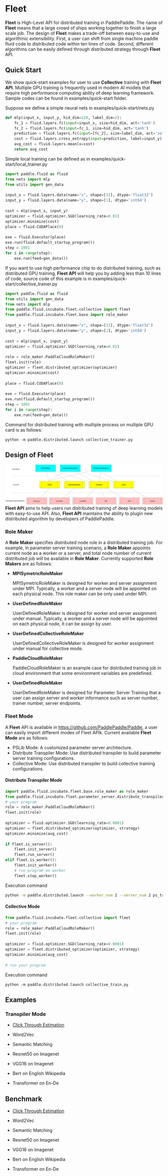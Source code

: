 
# Fleet

**Fleet** is High-Level API for distributed training in PaddlePaddle. The name of **Fleet** means that a large crowd of ships working together to finish a large scale job. The design of **Fleet** makes a trade-off between easy-to-use and algorithmic extensibility. First, a user can shift from single machine paddle fluid code to distributed code within ten lines of code. Second, different algorithms can be easily defined through distributed strategy through **Fleet** API.

## Quick Start

We show quick-start examples for user to use **Collective** training with **Fleet API**. Multiple GPU training is frequently used in modern AI models that require high performance computing ability of deep learning framework. Sample codes can be found in examples/quick-start folder.

Suppose we define a simple neural nets in examples/quick-start/nets.py
```python
def mlp(input_x, input_y, hid_dim=128, label_dim=2):
    fc_1 = fluid.layers.fc(input=input_x, size=hid_dim, act='tanh')
    fc_2 = fluid.layers.fc(input=fc_1, size=hid_dim, act='tanh')
    prediction = fluid.layers.fc(input=[fc_2], size=label_dim, act='softmax')
    cost = fluid.layers.cross_entropy(input=prediction, label=input_y)
    avg_cost = fluid.layers.mean(x=cost)
    return avg_cost
```

Simple local training can be defined as in examples/quick-start/local_trainer.py
```python
import paddle.fluid as fluid
from nets import mlp
from utils import gen_data

input_x = fluid.layers.data(name="x", shape=[32], dtype='float32')
input_y = fluid.layers.data(name="y", shape=[1], dtype='int64')

cost = mlp(input_x, input_y)
optimizer = fluid.optimizer.SGD(learning_rate=0.01)
optimizer.minimize(cost)
place = fluid.CUDAPlace(0)

exe = fluid.Executor(place)
exe.run(fluid.default_startup_program())
step = 1001
for i in range(step):
    exe.run(feed=gen_data())
```

If you want to use high performance chip to do distributed training, such as distributed GPU training, **Fleet API** will help you by adding less than 10 lines of code, source code of this example is in examples/quick-start/collective_trainer.py

```python
import paddle.fluid as fluid
from utils import gen_data
from nets import mlp
from paddle.fluid.incubate.fleet.collective import fleet
from paddle.fluid.incubate.fleet.base import role_maker

input_x = fluid.layers.data(name="x", shape=[32], dtype='float32')
input_y = fluid.layers.data(name="y", shape=[1], dtype='int64')

cost = mlp(input_x, input_y)
optimizer = fluid.optimizer.SGD(learning_rate=0.01)

role = role_maker.PaddleCloudRoleMaker()
fleet.init(role)
optimizer = fleet.distributed_optimizer(optimizer)
optimizer.minimize(cost)

place = fluid.CUDAPlace(0)

exe = fluid.Executor(place)
exe.run(fluid.default_startup_program())
step = 1001
for i in range(step):
    exe.run(feed=gen_data())
```

Command for distributed training with multiple process on multiple GPU card is as follows:
```
python -m paddle.distributed.launch collective_trainer.py
```

## Design of Fleet
![Fleet API Overview](fleet_design.png)
**Fleet API** aims to help users run distributed training of deep learning models with easy-to-use API. Also, **Fleet API** maintains the ability to plugin new distributed algorithm by developers of PaddlePaddle.

### Role Maker
A **Role Maker** specifies distributed node role in a distributed training job. For example, in parameter server training scenario, a **Role Maker** appoints current node as a worker or a server, and total node number of current distributed job will be available in **Role Maker**. Currently supported **Role Makers** are as follows:

- **MPISymetricRoleMaker**

  MPISymetricRoleMaker is designed for worker and server assignment
  under MPI. Typically, a worker and a server node will be appointed
  on each physical node. This role maker can be only used under MPI.

- **UserDefinedRoleMaker**

  UserDefinedRoleMaker is designed for worker and server assignment
  under manual. Typically, a worker and a server node will be appointed
  on each physical node, It can be assign by user.
  
- **UserDefinedCollectiveRoleMaker**

  UserDefinedCollectiveRoleMaker is designed for worker assignment
  under manual for collective mode.
  
- **PaddleCloudRoleMaker**

  PaddleCloudRoleMaker is an example case for distributed training job in cloud environment that some environment variables   are predefined. 
  
- **UserDefinedRoleMaker**

  UserDefinedRoleMaker is designed for Parameter Server Training that a user can assign server and worker informance such as server number, trainer number, server endpoints.

### Fleet Mode
A **Fleet** API is available in https://github.com/PaddlePaddle/Paddle, a user can easily import different modes of Fleet APIk. Current available **Fleet Mode** are as follows:
- PSLib Mode: A customized parameter server architecture.
- Distribute Transpiler Mode: Use distributed transpiler to build parameter server training configurations.
- Collective Mode: Use distributed transpiler to build collective training configurations.

#### Distribute Transpiler Mode

```python
import paddle.fluid.incubate.fleet.base.role_maker as role_maker
from paddle.fluid.incubate.fleet.parameter_server.distribute_transpiler import fleet
# your program
role = role_maker.PaddleCloudRoleMaker()
fleet.init(role)

optimizer = fluid.optimizer.SGD(learning_rate=0.0001)
optimizer = fleet.distributed_optimizer(optimizer, strategy)
optimizer.minimize(avg_cost)

if fleet.is_server():
    fleet.init_server()
    fleet.run_server()
elif fleet.is_worker():
    fleet.init_worker()
    # run program on worker
    fleet.stop_worker()
```

Execution command

```bash
python -m paddle.distributed.launch --worker_num 2 --server_num 2 ps_train.py
```

#### Collective Mode

```python
from paddle.fluid.incubate.fleet.collective import fleet
# your program
role = role_maker.PaddleCloudRoleMaker()
fleet.init(role)

optimizer = fluid.optimizer.SGD(learning_rate=0.0001)
optimizer = fleet.distributed_optimizer(optimizer, strategy)
optimizer.minimize(avg_cost)

# run your program
```

Execution command

```base
python -m paddle.distributed.launch collective_train.py
```

## Examples

### Transpiler Mode
- [Click Through Estimation](https://github.com/PaddlePaddle/Fleet/tree/develop/examples/ctr)

- Word2Vec

- Semantic Matching

- Resnet50 on Imagenet

- VGG16 on Imagenet

- Bert on English Wikipedia

- Transformer on En-De


## Benchmark

- [Click Through Estimation](https://github.com/PaddlePaddle/Fleet/tree/develop/benchmark/ps/ctr)

- Word2Vec

- Semantic Matching

- Resnet50 on Imagenet

- VGG16 on Imagenet

- Bert on English Wikipedia

- Transformer on En-De
